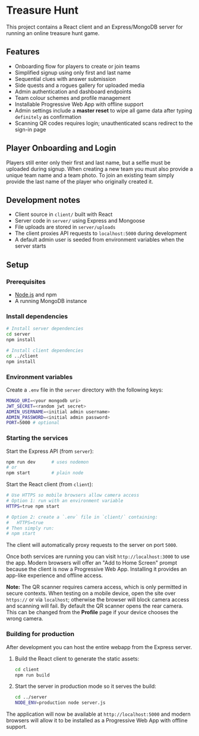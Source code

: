 # Treasure Hunt

This project contains a React client and an Express/MongoDB server for running an online treasure hunt game.

## Features
- Onboarding flow for players to create or join teams
- Simplified signup using only first and last name
- Sequential clues with answer submission
- Side quests and a rogues gallery for uploaded media
- Admin authentication and dashboard endpoints
- Team colour schemes and profile management
- Installable Progressive Web App with offline support
- Admin settings include a **master reset** to wipe all game data after typing
  `definitely` as confirmation
- Scanning QR codes requires login; unauthenticated scans redirect to the sign-in page

## Player Onboarding and Login
Players still enter only their first and last name, but a selfie must be
uploaded during signup. When creating a new team you must also provide a unique
team name and a team photo. To join an existing team simply provide the last
name of the player who originally created it.

## Development notes
- Client source in `client/` built with React
- Server code in `server/` using Express and Mongoose
- File uploads are stored in `server/uploads`
- The client proxies API requests to `localhost:5000` during development
- A default admin user is seeded from environment variables when the server starts

## Setup
### Prerequisites
- [Node.js](https://nodejs.org/) and npm
- A running MongoDB instance

### Install dependencies
```bash
# Install server dependencies
cd server
npm install

# Install client dependencies
cd ../client
npm install
```

### Environment variables
Create a `.env` file in the `server` directory with the following keys:
```bash
MONGO_URI=<your mongodb uri>
JWT_SECRET=<random jwt secret>
ADMIN_USERNAME=<initial admin username>
ADMIN_PASSWORD=<initial admin password>
PORT=5000 # optional
```

### Starting the services
Start the Express API (from `server`):
```bash
npm run dev      # uses nodemon
# or
npm start        # plain node
```
Start the React client (from `client`):
```bash
# Use HTTPS so mobile browsers allow camera access
# Option 1: run with an environment variable
HTTPS=true npm start

# Option 2: create a `.env` file in `client/` containing:
#   HTTPS=true
# Then simply run:
# npm start
```
The client will automatically proxy requests to the server on port `5000`.

Once both services are running you can visit `http://localhost:3000` to use the app. Modern browsers will offer an "Add to Home Screen" prompt because the client is now a Progressive Web App. Installing it provides an app-like experience and offline access.

**Note:** The QR scanner requires camera access, which is only permitted in secure contexts. When testing on a mobile device, open the site over `https://` or via `localhost`; otherwise the browser will block camera access and scanning will fail.
By default the QR scanner opens the rear camera. This can be changed from the **Profile** page if your device chooses the wrong camera.

### Building for production
After development you can host the entire webapp from the Express server.

1. Build the React client to generate the static assets:
   ```bash
   cd client
   npm run build
   ```
2. Start the server in production mode so it serves the build:
   ```bash
   cd ../server
   NODE_ENV=production node server.js
   ```

The application will now be available at `http://localhost:5000` and modern
browsers will allow it to be installed as a Progressive Web App with offline
support.
